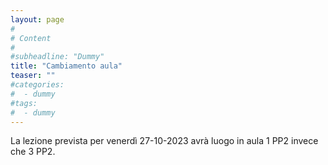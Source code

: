 ```yaml
---
layout: page
#
# Content
#
#subheadline: "Dummy"
title: "Cambiamento aula"
teaser: ""
#categories:
#  - dummy
#tags:
#  - dummy
---
```

La lezione prevista per venerdì 27-10-2023 avrà luogo in aula 1 PP2 invece che 3 PP2.